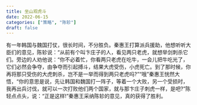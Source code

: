 ```yaml
---
title: 坐山观虎斗
date: 2022-06-15
categories: ["策略", "陈轸"]
draft: false
---
```


有一年韩国与魏国打仗，很长时间，不分胜负。秦惠王打算派兵援助，他想听听大臣们的意见，陈轸说：“从前有个叫卞庄子的人，看见两只老虎，就想举剑刺杀它们。旁边的人劝他说：“你不必着忙，你看两只老虎在吃牛，一会儿把牛吃光了，它们必然会争夺，由争夺而引起搏斗，结果大虎受伤，小虎死亡。到了那时候，你再将那只受伤的大虎刺杀，岂不是一举而得到两只老虎吗?”“哦”秦惠王恍然大悟，“你的意思是说，先让韩国和魏国打一阵子，等着一个大败，另一个受损时，我再出兵讨伐，就可以一次打败他们两个国家，就与那卞庄子刺虎一样，是吧?”陈轻点点头，说：“正是这样!”秦惠王采纳陈轸的意见，真的获得了胜利。 